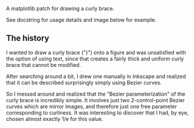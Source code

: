 A matplotlib patch for drawing a curly brace.

See docstring for usage details and image below for example.

The history
-----------
I wanted to draw a curly brace ("}") onto a figure and was unsatisfied with the option of using text, since that creates a fairly thick and uniform curly brace that cannot be modified.

After searching around a bit, I drew one manually in Inkscape and realized that it can be described surprisingly simply using Bezier curves.

So I messed around and realized that the "Bezier parameterization" of the curly brace is incredibly simple. It involves just two 2-control-point Bezier curves which are mirror images, and therefore just one free parameter corresponding to curliness. It was interesting to discover that I had, by eye, chosen almost exactly 1/e for this value.

[](example.png)
